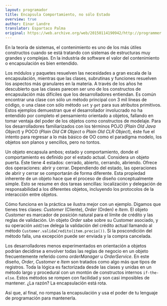 ```yaml
---
layout: programador
title: Encapsula Comportamiento, no sólo Estado
overview: true
author: Einar Landre
translator: Espartaco Palma
original: https://web.archive.org/web/20150114190942/http://programmer.97things.oreilly.com/wiki/index.php/Encapsulate_Behavior%2C_not_Just_State
---
```


En la teoría de sistemas, el contenimiento es uno de los más útiles
constructos cuando se está tratando con sistemas de estructuras muy
grandes y complejas. En la industria de software el valor del
contenimiento o encapsulación es bien entendido.

Los módulos y paquetes resuelven las necesidades a gran escala de la
encapsulación, mientras que las clases, subrutinas y funciones resuelven
los aspectos más granulares en la materia. A través de los años he
descubierto que las clases parecen ser uno de los constructos de
encapsulación más difíciles que los desarrolladores entiendan. Es común
encontrar una clase con sólo un método principal con 3 mil líneas de
código, o una clase con sólo método `set` y `get` para sus atributos
primitivos. Estos ejemplos demuestran que el desarrollador involucrado
no ha entendido por completo el pensamiento orientado a objetos,
fallando en tomar ventaja del poder de los objetos como constructos de
modelaje. Para los desarrolladores familiarizados con los términos POJO
(*Plain Old Java Object*) y POCO (*Plain Old C# Object* o *Plain Old CLR
Object*), éste fue el intento para regresar a lo más básico de OO como
el paradigma modelo, los objetos son planos y sencillos, pero no tontos.

Un objeto encapsula ambos; estado y comportamiento, donde el
comportamiento es definido por el estado actual. Considera un objeto
puerta. Éste tiene 4 estados: cerrado, abierto, cerrando, abriendo.
Ofrece dos operaciones: abrir y cerrar. Dependiendo del estado, las
operaciones de abrir y cerrar se comportarán de forma diferente. Esta
propiedad inherente de un objeto hace que el proceso de diseño
conceptualmente simple. Esto se resume en dos tareas sencillas:
localización y delegación de responsabilidad a los diferentes objetos,
incluyendo los protocolos de la interacción entre objetos.

Cómo funciona en la práctica se ilustra mejor con un ejemplo. Digamos
que tienes tres clases: *Customer* (Cliente), *Order* (Orden) e *Item*.
El objeto *Customer* es marcador de posición natural para el límite de
crédito y las reglas de validación. Un objeto *Order* sabe sobre su
Customer asociado, y su operación `addItem` delega la validación del
crédito actual llamando al método
`Customer.validaCredito(item.precio())`. Si la poscondición del método
falla, una excepción puede ser enviada y la compra cancelada.

Los desarrolladores menos experimentados en orientación a objetos
podrían decidirse a envolver todas las reglas de negocio en un objeto
frecuentemente referido como *orderManager* u *OrderService*. En este
diseño, *Order*, *Customer* e *Item* son tratados como algo más que
tipos de registros. Toda la lógica es factorizada desde las clases y
unidas en un método largo y procedural con un montón de constructos
internos `if-the-else`. Estos métodos se rompen con facilidad y son casi
imposibles de mantener. ¿La razón? La encapsulación está rota.

Así que, al final, no rompas la encapsulación y usa el poder de tu
lenguaje de programación para mantenerla.
